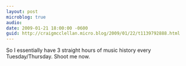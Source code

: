 ```yaml
---
layout: post
microblog: true
audio: 
date: 2009-01-21 18:00:00 -0600
guid: http://craigmcclellan.micro.blog/2009/01/22/t1139792888.html
---
```

So I essentially have 3 straight hours of music history every Tuesday/Thursday.  Shoot me now.
